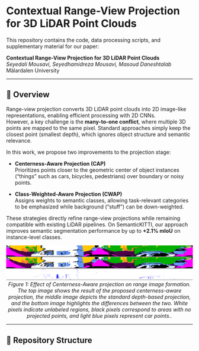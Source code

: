 # Contextual Range-View Projection for 3D LiDAR Point Clouds

This repository contains the code, data processing scripts, and supplementary material for our paper:

**Contextual Range-View Projection for 3D LiDAR Point Clouds**  
*Seyedali Mousavi, Seyedhamidreza Mousavi, Masoud Daneshtalab*  
Mälardalen University

---

## 📖 Overview
Range-view projection converts 3D LiDAR point clouds into 2D image-like representations, enabling efficient processing with 2D CNNs.  
However, a key challenge is the **many-to-one conflict**, where multiple 3D points are mapped to the same pixel. Standard approaches simply keep the closest point (smallest depth), which ignores object structure and semantic relevance.

In this work, we propose two improvements to the projection stage:

- **Centerness-Aware Projection (CAP)**  
  Prioritizes points closer to the geometric center of object instances (“things” such as cars, bicycles, pedestrians) over boundary or noisy points.  

- **Class-Weighted-Aware Projection (CWAP)**  
  Assigns weights to semantic classes, allowing task-relevant categories to be emphasized while background (“stuff”) can be down-weighted.  

These strategies directly refine range-view projections while remaining compatible with existing LiDAR pipelines. On SemanticKITTI, our approach improves semantic segmentation performance by up to **+2.1% mIoU** on instance-level classes.

<p align="center">
  <img src="contexual_range_image.png" alt="Contextual Range-View Projection" width="1000"/>
  <br>
  <em>Figure 1: Effect of Centerness-Aware projection on range image formation. 
The top image shows the result of the proposed centerness-aware projection, 
the middle image depicts the standard depth-based projection, 
and the bottom image highlights the differences between the two. 
White pixels indicate unlabeled regions, black pixels correspond to areas with no projected points, 
and light blue pixels represent car points..</em>
</p>


---

## 📂 Repository Structure
